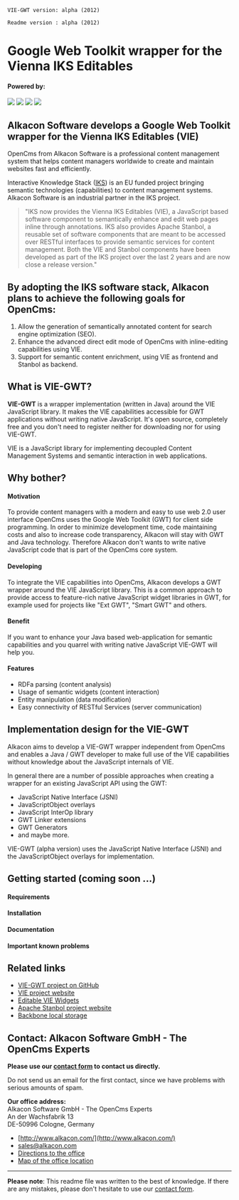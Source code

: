 `VIE-GWT version: alpha (2012)`
   
`Readme version : alpha (2012)`


# **Google Web Toolkit wrapper for the Vienna IKS Editables**


#### Powered by:

<img src="http://www.alkacon.com/export/system/modules/org.opencms.website.template/resources/img/logo/logo_alkacon.gif" />
<img src="http://www.opencms.org/export/system/modules/org.opencms.website.template/resources/img/logo/logo_opencms.gif" />
<img src="http://www.alkacon.com/system/modules/org.opencms.website.template/resources/img/logo/iks-logo.png" />
<img src="http://www.alkacon.com/system/modules/org.opencms.website.template/resources/img/logo/vie_logo.png" />


## Alkacon Software develops a Google Web Toolkit wrapper for the Vienna IKS Editables (VIE)

OpenCms from Alkacon Software is a professional content management system that helps content managers worldwide to create and maintain websites fast and efficiently.

Interactive Knowledge Stack ([IKS](http://www.iks-project.eu/)) is an EU funded project bringing semantic technologies (capabilities) to content management systems. Alkacon Software is an industrial partner in the IKS project.

> "IKS now provides the Vienna IKS Editables (VIE), a JavaScript based software component to semantically enhance and edit web pages inline through annotations. IKS also provides Apache Stanbol, a reusable set of software components that are meant to be accessed over RESTful interfaces to provide semantic services for content management. Both the VIE and Stanbol components have been developed as part of the IKS project over the last 2 years and are now close a release version."


## By adopting the IKS software stack, Alkacon plans to achieve the following goals for OpenCms:

1. Allow the generation of semantically annotated content for search engine optimization (SEO).
2. Enhance the advanced direct edit mode of OpenCms with inline-editing capabilities using VIE.
3. Support for semantic content enrichment, using VIE as frontend and Stanbol as backend.


## What is VIE-GWT?

<b>VIE-GWT</b> is a wrapper implementation (written in Java) around the VIE JavaScript library. It makes the VIE capabilities accessible for GWT applications without writing native JavaScript. It's open source, completely free and you don't need to register neither for downloading nor for using VIE-GWT.

VIE is a JavaScript library for implementing decoupled Content Management Systems and semantic interaction in web applications.


## Why bother?

#### Motivation

To provide content managers with a modern and easy to use web 2.0 user interface OpenCms uses the Google Web Toolkit (GWT) for client side programming. In order to minimize development time, code maintaining costs and also to increase code transparency, Alkacon will stay with GWT and Java technology. Therefore Alkacon don't wants to write native JavaScript code that is part of the OpenCms core system.

#### Developing

To integrate the VIE capabilities into OpenCms, Alkacon develops a GWT wrapper around the VIE JavaScript library. This is a common approach to provide access to feature-rich native JavaScript widget libraries in GWT, for example used for projects like "Ext GWT", "Smart GWT" and others.

#### Benefit

If you want to enhance your Java based web-application for semantic capabilities and you quarrel with writing native JavaScript VIE-GWT will help you.


#### Features

- RDFa parsing (content 	analysis)
- Usage of semantic widgets (content interaction)
- Entity manipulation (data modification)
- Easy connectivity of RESTful Services (server communication)


## Implementation design for the VIE-GWT

Alkacon aims to develop a VIE-GWT wrapper independent from OpenCms and enables a Java / GWT developer to make full use of the VIE capabilities without knowledge about the JavaScript internals of VIE.

In general there are a number of possible approaches when creating a wrapper for an existing JavaScript API using the GWT:

- JavaScript Native Interface (JSNI)
- JavaScriptObject overlays
- JavaScript InterOp library
- GWT Linker extensions
- GWT Generators
- and maybe more. 

VIE-GWT (alpha version) uses the JavaScript Native Interface (JSNI) and the JavaScriptObject overlays for implementation.


## Getting started (coming soon ...)

#### Requirements
#### Installation
#### Documentation
#### Important known problems


## Related links

- [VIE-GWT project on GitHub](https://github.com/alkacon/vie-gwt)
- [VIE project website](http://viejs.org/)
- [Editable VIE Widgets](http://wiki.iks-project.eu/index.php/VIE/Widgets#Editable_Widgets)
- [Apache Stanbol project website](http://incubator.apache.org/stanbol/)
- [Backbone local storage](http://documentcloud.github.com/backbone/docs/backbone-localstorage.html)


## Contact: Alkacon Software GmbH - The OpenCms Experts

<b>Please use our [contact form](http://www.alkacon.com/en/company/contact/form.html) to contact us directly.</b>

Do not send us an email for the first contact, since we have problems with serious amounts of spam.

<b>Our office address:</b>  
Alkacon Software GmbH - The OpenCms Experts  
An der Wachsfabrik 13   
DE-50996 Cologne, Germany

- [http://www.alkacon.com/](http://www.alkacon.com/)
- [sales@alkacon.com](mailto:sales@alkacon.com)
- [Directions to the office](http://www.alkacon.com/en/company/contact/directions.html)
- [Map of the office location](http://www.alkacon.com/en/company/contact/map.html)


----------

**Please note**: This readme file was written to the best of knowledge. If there are any mistakes, please don't hesitate to use our [contact form](http://www.alkacon.com/en/company/contact/form.html).